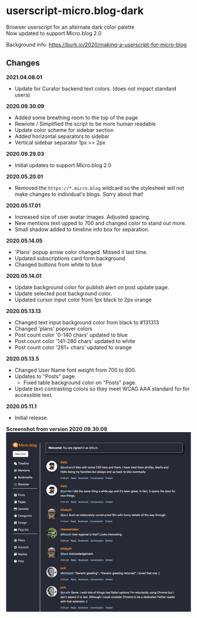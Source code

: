 # userscript-micro.blog-dark
Browser userscript for an alternate dark color palette  
Now updated to support Micro.blog 2.0


Background info: https://burk.io/2020/making-a-userscript-for-micro-blog

## Changes

**2021.04.08.01**
- Update for Curator backend text colors. (does not impact standard users)

**2020.09.30.09**
- Added some breathing room to the top of the page
- Rewrote / Simplified the script to be more human readable
- Update color scheme for sidebar section
- Added horizontal separators to sidebar
- Vertical sidebar separator 1px >> 2px

**2020.09.29.03**
- Initial updates to support Micro.blog 2.0

**2020.05.20.01**
- Removed the `https://*.micro.blog` wildcard so the stylesheet will not make changes to individual's blogs. Sorry about that!

**2020.05.17.01**
- Increased size of user avatar images. Adjusted spacing.
- New mentions text upped to 700 and changed color to stand out more.
- Small shadow added to timeline info box for separation.

**2020.05.14.05**
- 'Plans' popup arrow color changed. Missed it last time.
- Updated subscriptions card form background
- Changed buttons from white to blue

**2020.05.14.01**
- Update background color for publish alert on post update page.
- Update selected post background color.
- Updated cursor input color from 1px black to 2px orange

**2020.05.13.13**
- Changed text input background color from black to #131313
- Changed 'plans' popover colors
- Post count color '0-140 chars' updated to blue
- Post count color '141-280 chars' updated to white
- Post count color '281+ chars' updated to orange

**2020.05.13.5**
- Changed User Name font weight from 700 to 600.
- Updates to "Posts" page.
    - Fixed table background color on "Posts" page.
- Update text contrasting colors so they meet WCAG AAA standard for for accessible text.

**2020.05.11.1**
- Initial release.


**Screenshot from version 2020.09.30.09**
![Screenshot from version 2020.09.30.09](https://github.com/jasonburk/userscript-micro.blog-dark/blob/master/userscript-mb-example-screenshot.png)